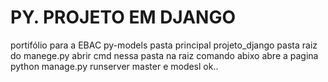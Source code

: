 # PY. PROJETO EM DJANGO
portifólio para a EBAC
py-models pasta principal
projeto_django pasta raiz do manege.py
abrir cmd nessa pasta na raiz comando abixo abre a pagina
python manage.py runserver
master e modesl ok..
